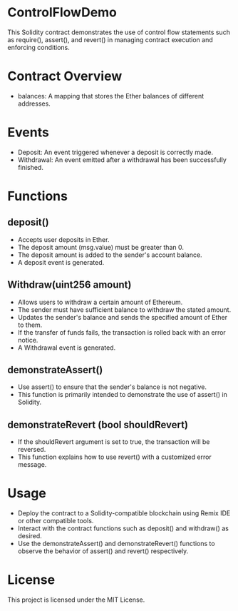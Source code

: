 # ControlFlowDemo

This Solidity contract demonstrates the use of control flow statements such as require(), assert(), and revert() in managing contract execution and enforcing conditions.

# Contract Overview
* balances: A mapping that stores the Ether balances of different addresses.

# Events
* Deposit: An event triggered whenever a deposit is correctly made.
* Withdrawal: An event emitted after a withdrawal has been successfully finished.

# Functions
## deposit()

* Accepts user deposits in Ether.
* The deposit amount (msg.value) must be greater than 0.
* The deposit amount is added to the sender's account balance.
* A deposit event is generated.

## Withdraw(uint256 amount)
* Allows users to withdraw a certain amount of Ethereum.
* The sender must have sufficient balance to withdraw the stated amount.
* Updates the sender's balance and sends the specified amount of Ether to them.
* If the transfer of funds fails, the transaction is rolled back with an error notice.
* A Withdrawal event is generated.

## demonstrateAssert()
* Use assert() to ensure that the sender's balance is not negative.
* This function is primarily intended to demonstrate the use of assert() in Solidity.

## demonstrateRevert (bool shouldRevert)
* If the shouldRevert argument is set to true, the transaction will be reversed.
* This function explains how to use revert() with a customized error message.

# Usage
* Deploy the contract to a Solidity-compatible blockchain using Remix IDE or other compatible tools.
* Interact with the contract functions such as deposit() and withdraw() as desired.
* Use the demonstrateAssert() and demonstrateRevert() functions to observe the behavior of assert() and revert() respectively.
  
# License
This project is licensed under the MIT License.
